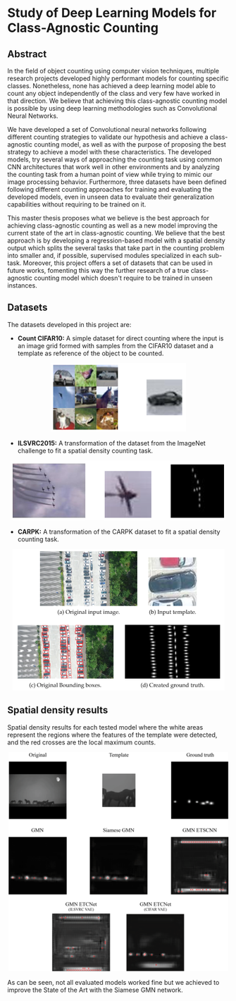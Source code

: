 # Study of Deep Learning Models for Class-Agnostic Counting

## Abstract
In the field of object counting using computer vision techniques, multiple research projects developed highly performant models for counting specific classes. Nonetheless, none has achieved a deep learning model able to count any object independently of the class and very few have worked in that direction. We believe that achieving this class-agnostic counting model is possible by using deep learning methodologies such as Convolutional Neural Networks.

We have developed a set of Convolutional neural networks following different counting strategies to validate our hypothesis and achieve a class-agnostic counting model, as well as with the purpose of proposing the best strategy to achieve a model with these characteristics. The developed models, try several ways of approaching the counting task using common CNN architectures that work well in other environments and by analyzing the counting task from a human point of view while trying to mimic our image processing behavior. Furthermore, three datasets have been defined following different counting approaches for training and evaluating the developed models, even in unseen data to evaluate their generalization capabilities without requiring to be trained on it.

This master thesis proposes what we believe is the best approach for achieving class-agnostic counting as well as a new model improving the current state of the art in class-agnostic counting. We believe that the best approach is by developing a regression-based model with a spatial density output which splits the several tasks that take part in the counting problem into smaller and, if possible, supervised modules specialized in each sub-task. Moreover, this project offers a set of datasets that can be used in future works, fomenting this way the further research of a true class-agnostic counting model which doesn't require to be trained in unseen instances.

## Datasets

The datasets developed in this project are:
 - **Count CIFAR10:** A simple dataset for direct counting where the input is an image grid formed with samples from the CIFAR10 dataset and a template as reference of the object to be counted.
 
 <p align="center"><img src="./img/Count_CIFAR10.PNG" /></p>
 
 - **ILSVRC2015:** A transformation of the dataset from the ImageNet challenge to fit a spatial density counting task.

 <p align="center"><img src="./img/ILSVRC2015.PNG" /></p>
 
 - **CARPK:** A transformation of the CARPK dataset to fit a spatial density counting task.
 
 <p align="center"><img src="./img/CARPK.PNG" /></p>
 
 ## Spatial density results

Spatial density results for each tested model where the white areas represent the regions where the features of the template were detected, and the red crosses are the local maximum counts.

<p align="center"><img width="500" src="./img/ILSVRC_predictions332.png" /></p>

As can be seen, not all evaluated models worked fine but we achieved to improve the State of the Art with the Siamese GMN network.

